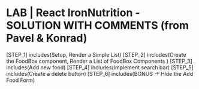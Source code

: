 # LAB | React IronNutrition - SOLUTION WITH COMMENTS (from Pavel & Konrad)
[STEP_1] includes(Setup, Render a Simple List)
[STEP_2] includes(Create the FoodBox component, Render a List of FoodBox Components )
[STEP_3] includes(Add new food)
[STEP_4] includes(Implement search bar)
[STEP_5] includes(Create a delete button)
[STEP_6] includes(BONUS -> Hide the Add Food Form)
